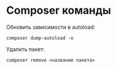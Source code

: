 # Composer команды

Обновить зависимости в autoload:

```
composer dump-autoload -o
```

Удалить пакет:

```
composer remove <название пакета>
```
